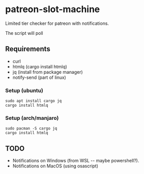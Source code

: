 # patreon-slot-machine
Limited tier checker for patreon with notifications.

The script will poll 

## Requirements
* curl
* htmlq (cargo install htmlq)
* jq (install from package manager)
* notify-send (part of linux)

### Setup (ubuntu)
```
sudo apt install cargo jq
cargo install htmlq
```

### Setup (arch/manjaro)
```
sudo pacman -S cargo jq
cargo install htmlq
```

## TODO
* Notifications on Windows (from WSL -- maybe powershell?).
* Notifications on MacOS (using osascript)



